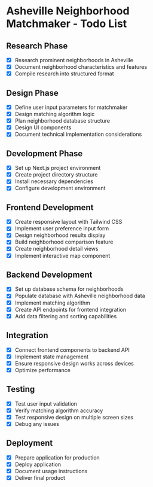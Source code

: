 # Asheville Neighborhood Matchmaker - Todo List

## Research Phase
- [x] Research prominent neighborhoods in Asheville
- [x] Document neighborhood characteristics and features
- [x] Compile research into structured format

## Design Phase
- [x] Define user input parameters for matchmaker
- [x] Design matching algorithm logic
- [x] Plan neighborhood database structure
- [x] Design UI components
- [x] Document technical implementation considerations

## Development Phase
- [x] Set up Next.js project environment
- [x] Create project directory structure
- [x] Install necessary dependencies
- [x] Configure development environment

## Frontend Development
- [x] Create responsive layout with Tailwind CSS
- [x] Implement user preference input form
- [x] Design neighborhood results display
- [x] Build neighborhood comparison feature
- [x] Create neighborhood detail views
- [x] Implement interactive map component

## Backend Development
- [x] Set up database schema for neighborhoods
- [x] Populate database with Asheville neighborhood data
- [x] Implement matching algorithm
- [x] Create API endpoints for frontend integration
- [x] Add data filtering and sorting capabilities

## Integration
- [x] Connect frontend components to backend API
- [x] Implement state management
- [x] Ensure responsive design works across devices
- [x] Optimize performance

## Testing
- [x] Test user input validation
- [x] Verify matching algorithm accuracy
- [x] Test responsive design on multiple screen sizes
- [x] Debug any issues

## Deployment
- [x] Prepare application for production
- [x] Deploy application
- [x] Document usage instructions
- [x] Deliver final product
